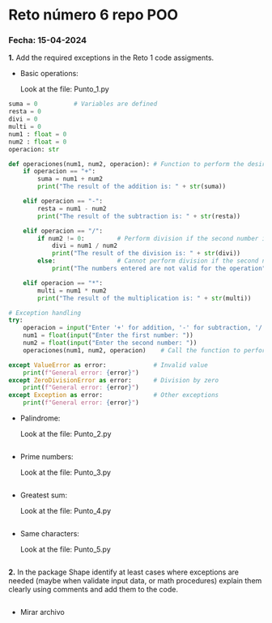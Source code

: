 # Reto número 6 repo POO

 ### **Fecha:** 15-04-2024

**1.** Add the required exceptions in the Reto 1 code assigments.

- Basic operations:

  Look at the file: Punto_1.py

```python
suma = 0          # Variables are defined
resta = 0
divi = 0
multi = 0
num1 : float = 0
num2 : float = 0
operacion: str

def operaciones(num1, num2, operacion): # Function to perform the desired operation with user-defined values
    if operacion == "+":
        suma = num1 + num2
        print("The result of the addition is: " + str(suma))

    elif operacion == "-":
        resta = num1 - num2
        print("The result of the subtraction is: " + str(resta))

    elif operacion == "/":
        if num2 != 0:         # Perform division if the second number is not zero
            divi = num1 / num2
            print("The result of the division is: " + str(divi))
        else:                 # Cannot perform division if the second number is zero
            print("The numbers entered are not valid for the operation")

    elif operacion == "*":
        multi = num1 * num2
        print("The result of the multiplication is: " + str(multi))

# Exception handling
try:
    operacion = input("Enter '+' for addition, '-' for subtraction, '/' for division, '*' for multiplication: ")
    num1 = float(input("Enter the first number: "))
    num2 = float(input("Enter the second number: "))
    operaciones(num1, num2, operacion)    # Call the function to perform the calculation

except ValueError as error:             # Invalid value
    print(f"General error: {error}")
except ZeroDivisionError as error:      # Division by zero
    print(f"General error: {error}")
except Exception as error:              # Other exceptions
    print(f"General error: {error}")
```
- Palindrome:

  Look at the file: Punto_2.py

```python

```
  
- Prime numbers:

  Look at the file: Punto_3.py

```python

```
   
- Greatest sum:

  Look at the file: Punto_4.py

```python

```
  
- Same characters:

  Look at the file: Punto_5.py

```python

```

**2.** In the package Shape identify at least cases where exceptions are needed (maybe when validate input data, or math procedures) explain them clearly using comments and add them to the code.

```python

```

* Mirar archivo
